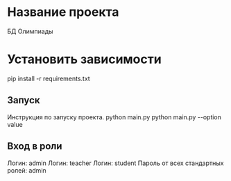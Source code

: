 # Название проекта
БД Олимпиады
# Установить зависимости
pip install -r requirements.txt
## Запуск
Инструкция по запуску проекта.
python main.py
python main.py --option value
## Вход в роли
Логин: admin
Логин: teacher
Логин: student
Пароль от всех стандартных ролей: admin
